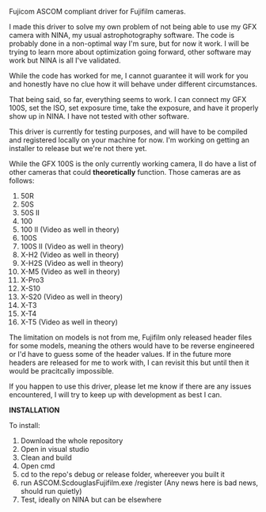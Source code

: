 Fujicom
ASCOM compliant driver for Fujifilm cameras. 

I made this driver to solve my own problem of not being able to use my GFX camera with NINA, my usual astrophotography software. The code is probably done in a non-optimal way I'm sure, but for now it work. I will be trying to learn more about optimization going forward, other software may work but NINA is all I've validated. 

While the code has worked for me, I cannot guarantee it will work for you and honestly have no clue how it will behave under different circumstances. 

That being said, so far, everything seems to work. I can connect my GFX 100S, set the ISO, set exposure time, take the exposure, and have it properly show up in NINA. I have not tested with other software. 

This driver is currently for testing purposes, and will have to be compiled and registered locally on your machine for now. I'm working on getting an installer to release but we're not there yet. 

While the GFX 100S is the only currently working camera, II do have a list of other cameras that could **theoretically** function. Those cameras are as follows: 
1) 50R
2) 50S
3) 50S II
4) 100
5) 100 II (Video as well in theory)
6) 100S
7) 100S II (Video as well in theory)
8) X-H2 (Video as well in theory)
9) X-H2S (Video as well in theory)
10) X-M5 (Video as well in theory)
11) X-Pro3
12) X-S10
13) X-S20 (Video as well in theory)
14) X-T3
15) X-T4
16) X-T5 (Video as well in theory)

The limitation on models is not from me, Fujifilm only released header files for some models, meaning the others would have to be reverse engineered or I'd have to guess some of the header values.
If in the future more headers are released for me to work with, I can revisit this but until then it would be pracitcally impossible. 

If you happen to use this driver, please let me know if there are any issues encountered, I will try to keep up with development as best I can. 

**INSTALLATION**

To install:
1) Download the whole repository
2) Open in visual studio
3) Clean and build
4) Open cmd
5) cd to the repo's debug or release folder, whereever you built it
6) run ASCOM.ScdouglasFujifilm.exe /register (Any news here is bad news, should run quietly)
7) Test, ideally on NINA but can be elsewhere 

